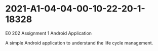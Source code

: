 # 2021-A1-04-04-00-10-22-20-1-18328
E0 202 Assignment 1 Android Application

A simple Android application to understand the life cycle management.

